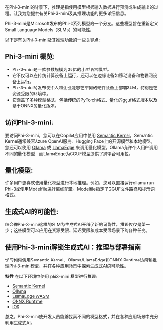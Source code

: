 在Phi-3-mini的背景下，推理是指使用模型根据输入数据进行预测或生成输出的过程。让我为您提供有关Phi-3-mini及其推理功能的更多详细信息。

Phi-3-mini是Microsoft发布的Phi-3系列模型的一个分支。这些模型旨在重新定义Small Language Models（SLMs）的可能性。

以下是有关Phi-3-mini及其推理功能的一些关键点:

## **Phi-3-mini 概览:**
- Phi-3-mini是一款参数规模为38亿的小型语言模型。
- 它不仅可以在传统计算设备上运行，还可以在边缘设备如移动设备和物联网设备上运行。
- Phi-3-mini的发布使个人和企业能够在不同的硬件设备上部署SLM，特别是在资源受限的环境中。
- 它涵盖了多种模型格式，包括传统的PyTorch格式、量化的gguf格式版本以及基于ONNX的量化版本。

## **访问Phi-3-mini:**
要访问Phi-3-mini，您可以在Copilot应用中使用 [Semantic Kernel](https://github.com/microsoft/SemanticKernelCookBook?WT.mc_id=aiml-138114-kinfeylo)。Semantic Kernel通常兼容Azure OpenAI服务、Hugging Face上的开源模型和本地模型。
您还可以使用 [Ollama](https://ollama.com) 或 [LlamaEdge](https://llamaedge.com) 来调用量化模型。Ollama允许个人用户调用不同的量化模型，而LlamaEdge为GGUF模型提供了跨平台可用性。

## **量化模型:**
许多用户更喜欢使用量化模型进行本地推理。例如，您可以直接运行ollama run Phi-3或使用Modelfile进行离线配置。Modelfile指定了GGUF文件路径和提示词格式。

## **生成式AI的可能性:**
结合像Phi-3-mini这样的SLM为生成式AI开辟了新的可能性。推理仅仅是第一步；这些模型可以应用在资源受限、延迟受限和成本受限场景下的各种任务。

## **使用Phi-3-mini解锁生成式AI：推理与部署指南** 
学习如何使用Semantic Kernel、Ollama/LlamaEdge和ONNX Runtime访问和推理Phi-3-mini模型，并在各种应用场景中探索生成式AI的可能性。

**特性**
在以下环境中使用 phi3-mini 模型进行推理:

- [Semantic Kernel](https://github.com/Azure-Samples/Phi-3MiniSamples/tree/main/semantickernel?WT.mc_id=aiml-138114-kinfeylo)
- [Ollama](https://github.com/Azure-Samples/Phi-3MiniSamples/tree/main/ollama?WT.mc_id=aiml-138114-kinfeylo)
- [LlamaEdge WASM](https://github.com/Azure-Samples/Phi-3MiniSamples/tree/main/wasm?WT.mc_id=aiml-138114-kinfeylo)
- [ONNX Runtime](https://github.com/Azure-Samples/Phi-3MiniSamples/tree/main/onnx?WT.mc_id=aiml-138114-kinfeylo)
- [iOS](https://github.com/Azure-Samples/Phi-3MiniSamples/tree/main/ios?WT.mc_id=aiml-138114-kinfeylo)

总之，Phi-3-mini使开发人员能够探索不同的模型格式，并在各种应用场景中充分利用生成式AI。
